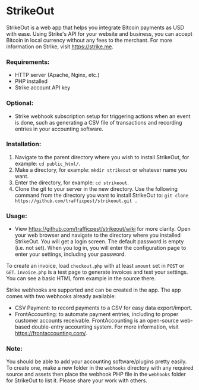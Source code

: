 # StrikeOut

StrikeOut is a web app that helps you integrate Bitcoin payments as USD 
with ease. Using Strike's API for your website and business, you can 
accept Bitcoin in local currency without any fees to the merchant. For 
more information on Strike, visit https://strike.me.

### Requirements:

- HTTP server (Apache, Nginx, etc.)
- PHP installed
- Strike account API key

### Optional:

- Strike webhook subscription setup for triggering actions when an event 
is done, such as generating a CSV file of transactions and recording 
entries in your accounting software.

### Installation:

1. Navigate to the parent directory where you wish to install StrikeOut, 
for example: `cd public_html/`.
2. Make a directory, for example: `mkdir strikeout` or whatever name you want.
3. Enter the directory, for example: `cd strikeout`.
4. Clone the git to your server in the new directory. Use the following 
command from the directory you want to install StrikeOut to: 
`git clone https://github.com/trafficpest/strikeout.git .`

### Usage:

- View https://github.com/trafficpest/strikeout/wiki for more clarity.
Open your web browser and navigate to the directory where you installed 
StrikeOut. You will get a login screen. The default password is empty 
(i.e. not set). When you log in, you will enter the configuration page 
to enter your settings, including your password.

To create an invoice, load `checkout.php` with at least `amount` set 
in `POST` or `GET`. `invoice.php` is a test page to generate invoices and test 
your settings. You can see a basic HTML form example in the source there.

Strike webhooks are supported and can be created in the app. The app 
comes with two webhooks already available:

- CSV Payment: to record payments to a CSV for easy data export/import.
- FrontAccounting: to automate payment entries, including to proper 
customer accounts receivable. FrontAccounting is an open-source web-based 
double-entry accounting system. For more information, visit 
https://frontaccounting.com/.

### Note:

You should be able to add your accounting software/plugins pretty easily. 
To create one, make a new folder in the `webhooks` directory with any 
required source and assets then place the webhook PHP file in the `webhooks` 
folder for StrikeOut to list it. Please share your work with others.
